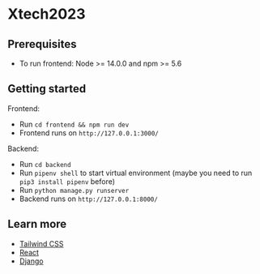 # Xtech2023

## Prerequisites

* To run frontend: Node >= 14.0.0 and npm >= 5.6

## Getting started

Frontend:
* Run `cd frontend && npm run dev`
* Frontend runs on `http://127.0.0.1:3000/`

Backend:
* Run `cd backend`
* Run `pipenv shell` to start virtual environment (maybe you need to run `pip3 install pipenv` before)
* Run `python manage.py runserver`
* Backend runs on `http://127.0.0.1:8000/`


## Learn more

* [Tailwind CSS](https://tailwindcss.com/docs/installation)
* [React](https://reactjs.org/docs/getting-started.html)
* [Django](https://docs.djangoproject.com/en/4.1/)